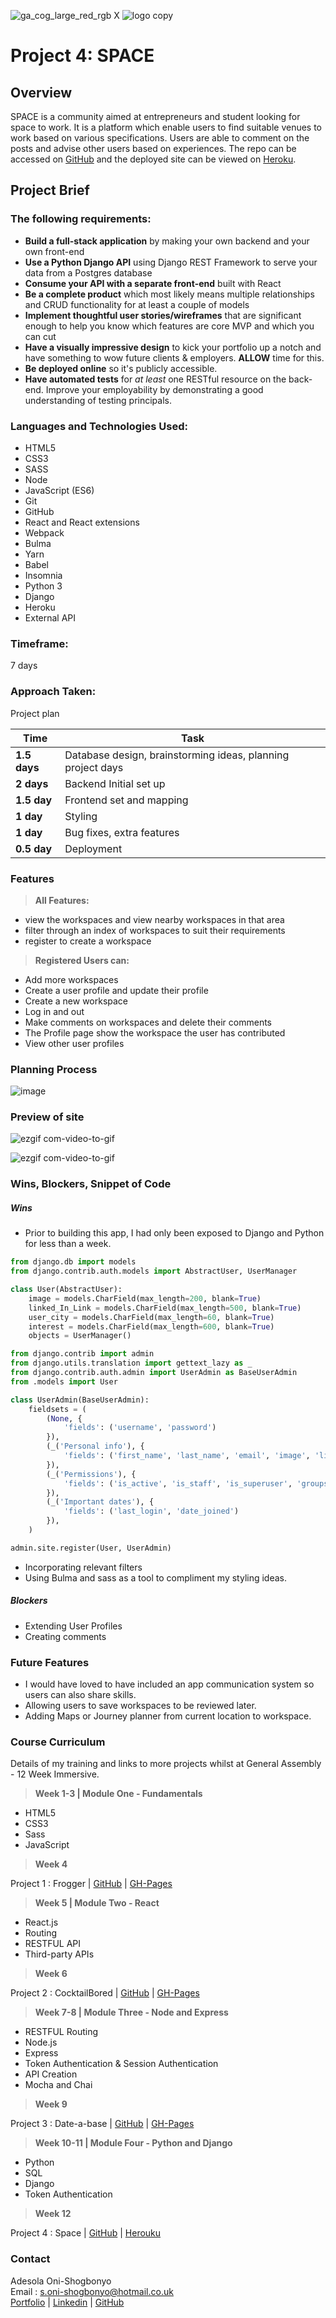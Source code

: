 ![ga_cog_large_red_rgb](https://cloud.githubusercontent.com/assets/40461/8183776/469f976e-1432-11e5-8199-6ac91363302b.png) X ![logo copy](https://user-images.githubusercontent.com/43203736/64976059-55607180-d8a8-11e9-8504-8f64563a818d.png)

# Project 4: SPACE

## Overview
SPACE is a community aimed at entrepreneurs and student looking for space to work. It is a platform which enable users to find suitable venues to work based on various specifications. Users are able to comment on the posts and advise other users based on experiences. The repo can be accessed on [GitHub](https://github.com/Iamshola/project-04) and the deployed site can be viewed on [Heroku](https://space-project04.herokuapp.com/).

## Project Brief

### The following requirements:

* **Build a full-stack application** by making your own backend and your own front-end
* **Use a Python Django API** using Django REST Framework to serve your data from a Postgres database
* **Consume your API with a separate front-end** built with React
* **Be a complete product** which most likely means multiple relationships and CRUD functionality for at least a couple of models
* **Implement thoughtful user stories/wireframes** that are significant enough to help you know which features are core MVP and which you can cut
* **Have a visually impressive design** to kick your portfolio up a notch and have something to wow future clients & employers. **ALLOW** time for this.
* **Be deployed online** so it's publicly accessible.
* **Have automated tests** for _at least_ one RESTful resource on the back-end. Improve your employability by demonstrating a good understanding of testing principals.

### Languages and Technologies Used:
* HTML5
* CSS3
* SASS
* Node
* JavaScript (ES6)
* Git
* GitHub
* React and React extensions
* Webpack
* Bulma
* Yarn
* Babel
* Insomnia
* Python 3
* Django
* Heroku
* External API

### Timeframe:
7 days


### Approach Taken:

 Project plan

| Time      | Task         |
| ------------- |-------------|
| **1.5 days**    | Database design, brainstorming ideas, planning project days   |
| **2  days**     | Backend Initial set up      |
| **1.5 day**  | Frontend set and mapping      |
| **1 day**  | Styling    |
| **1 day** | Bug fixes, extra features     |
| **0.5 day** | Deployment     |


### Features

> **All Features:**

  - view the workspaces and view nearby workspaces in that area
  - filter through an index of workspaces to suit their requirements
  - register to create a workspace

> **Registered Users can:**

  - Add more workspaces
  - Create a user profile and update their profile
  - Create a new workspace
  - Log in and out
  - Make comments on workspaces and delete their comments
  - The Profile page show the workspace the user has contributed
  - View other user profiles


### Planning Process
![image](https://user-images.githubusercontent.com/43203736/64778972-d8a26000-d554-11e9-8605-929af37d07d8.png)


### Preview of site

![ezgif com-video-to-gif](https://user-images.githubusercontent.com/43203736/64976881-3c58c000-d8aa-11e9-86a0-a22b358c4cb2.gif)

![ezgif com-video-to-gif](https://user-images.githubusercontent.com/43203736/64978066-8b9ff000-d8ac-11e9-8af5-3a69c68a05c1.gif)


### Wins, Blockers, Snippet of Code
##### Wins
* Prior to building this app, I had only been exposed to Django and Python for less than a week.

``` Python
from django.db import models
from django.contrib.auth.models import AbstractUser, UserManager

class User(AbstractUser):
    image = models.CharField(max_length=200, blank=True)
    linked_In_Link = models.CharField(max_length=500, blank=True)
    user_city = models.CharField(max_length=60, blank=True)
    interest = models.CharField(max_length=600, blank=True)
    objects = UserManager()
```
``` Python
from django.contrib import admin
from django.utils.translation import gettext_lazy as _
from django.contrib.auth.admin import UserAdmin as BaseUserAdmin
from .models import User

class UserAdmin(BaseUserAdmin):
    fieldsets = (
        (None, {
            'fields': ('username', 'password')
        }),
        (_('Personal info'), {
            'fields': ('first_name', 'last_name', 'email', 'image', 'linked_In_Link', 'user_city')
        }),
        (_('Permissions'), {
            'fields': ('is_active', 'is_staff', 'is_superuser', 'groups', 'user_permissions'),
        }),
        (_('Important dates'), {
            'fields': ('last_login', 'date_joined')
        }),
    )

admin.site.register(User, UserAdmin)
```
* Incorporating relevant filters
* Using Bulma and sass as a tool to compliment my styling ideas.

##### Blockers
* Extending User Profiles
* Creating comments


### Future Features
* I would have loved to have included an app communication system so users can also share skills.
* Allowing users to save workspaces to be reviewed later.
* Adding Maps or Journey planner from current location to workspace.



### Course Curriculum
  Details of my training and links to more projects whilst at General Assembly -  12 Week Immersive.

> **Week 1-3 | Module One - Fundamentals**

  - HTML5
  - CSS3
  - Sass
  - JavaScript


> **Week 4**

  Project 1 : Frogger  | [GitHub](https://github.com/Iamshola/project-01) | [GH-Pages](https://iamshola.github.io/project-01/)

>**Week 5 | Module Two - React**

  - React.js
  - Routing
  - RESTFUL API
  - Third-party APIs

>**Week 6**

  Project 2 : CocktailBored  | [GitHub](https://github.com/Iamshola/Project3) | [GH-Pages](https://iamshola.github.io/Project-2/#/)

>**Week 7-8 | Module Three - Node and Express**

  - RESTFUL Routing
  - Node.js
  - Express
  - Token Authentication & Session Authentication
  - API Creation
  - Mocha and Chai

>**Week 9**

  Project 3 : Date-a-base | [GitHub](https://github.com/Iamshola/Project3) | [GH-Pages](https://iamshola.github.io/Project-2/#/)

>**Week 10-11 | Module Four - Python and Django**

  - Python
  - SQL
  - Django
  - Token Authentication

>**Week 12**

  Project 4 : Space | [GitHub](https://github.com/Iamshola/project-04) | [Herouku](https://date-a-base-aos.herokuapp.com/#/)


  ### Contact
  Adesola Oni-Shogbonyo\
  Email : s.oni-shogbonyo@hotmail.co.uk\
  [Portfolio](https://iamshola.github.io/) | [Linkedin](https://www.linkedin.com/in/adesola-oni-shogbonyo/) | [GitHub](https://github.com/Iamshola)
